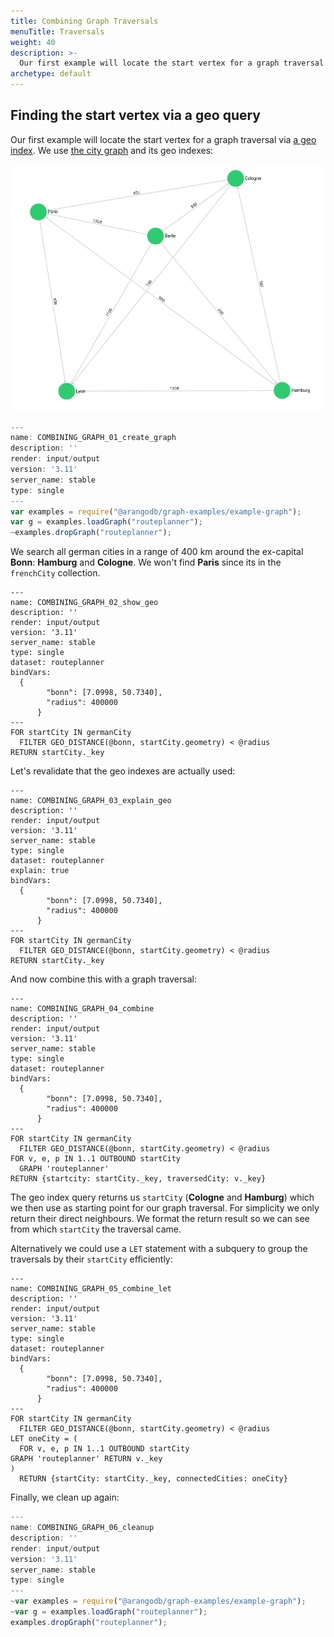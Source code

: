 ```yaml
---
title: Combining Graph Traversals
menuTitle: Traversals
weight: 40
description: >-
  Our first example will locate the start vertex for a graph traversal via a geo index
archetype: default
---
```

## Finding the start vertex via a geo query

Our first example will locate the start vertex for a graph traversal via [a geo index](../../index-and-search/indexing/working-with-indexes/geo-spatial-indexes.md).
We use [the city graph](../../graphs/first-steps.md#the-city-graph) and its geo indexes:

![Cities Example Graph](../../../images/cities_graph.png)

```js
---
name: COMBINING_GRAPH_01_create_graph
description: ''
render: input/output
version: '3.11'
server_name: stable
type: single
---
var examples = require("@arangodb/graph-examples/example-graph");
var g = examples.loadGraph("routeplanner");
~examples.dropGraph("routeplanner");
```

We search all german cities in a range of 400 km around the ex-capital **Bonn**: **Hamburg** and **Cologne**.
We won't find **Paris** since its in the `frenchCity` collection.

```aql
---
name: COMBINING_GRAPH_02_show_geo
description: ''
render: input/output
version: '3.11'
server_name: stable
type: single
dataset: routeplanner
bindVars: 
  {
        "bonn": [7.0998, 50.7340],
        "radius": 400000
      }
---
FOR startCity IN germanCity
  FILTER GEO_DISTANCE(@bonn, startCity.geometry) < @radius
RETURN startCity._key
```

Let's revalidate that the geo indexes are actually used:

```aql
---
name: COMBINING_GRAPH_03_explain_geo
description: ''
render: input/output
version: '3.11'
server_name: stable
type: single
dataset: routeplanner
explain: true
bindVars: 
  {
        "bonn": [7.0998, 50.7340],
        "radius": 400000
      }
---
FOR startCity IN germanCity
  FILTER GEO_DISTANCE(@bonn, startCity.geometry) < @radius
RETURN startCity._key
```

And now combine this with a graph traversal:

```aql
---
name: COMBINING_GRAPH_04_combine
description: ''
render: input/output
version: '3.11'
server_name: stable
type: single
dataset: routeplanner
bindVars: 
  {
        "bonn": [7.0998, 50.7340],
        "radius": 400000
      }
---
FOR startCity IN germanCity
  FILTER GEO_DISTANCE(@bonn, startCity.geometry) < @radius
FOR v, e, p IN 1..1 OUTBOUND startCity
  GRAPH 'routeplanner'
RETURN {startcity: startCity._key, traversedCity: v._key}
```

The geo index query returns us `startCity` (**Cologne** and **Hamburg**) which we then use as starting point for our graph traversal.
For simplicity we only return their direct neighbours. We format the return result so we can see from which `startCity` the traversal came.

Alternatively we could use a `LET` statement with a subquery to group the traversals by their `startCity` efficiently:

```aql
---
name: COMBINING_GRAPH_05_combine_let
description: ''
render: input/output
version: '3.11'
server_name: stable
type: single
dataset: routeplanner
bindVars: 
  {
        "bonn": [7.0998, 50.7340],
        "radius": 400000
      }
---
FOR startCity IN germanCity
  FILTER GEO_DISTANCE(@bonn, startCity.geometry) < @radius
LET oneCity = (
  FOR v, e, p IN 1..1 OUTBOUND startCity
GRAPH 'routeplanner' RETURN v._key
)
  RETURN {startCity: startCity._key, connectedCities: oneCity}
```

Finally, we clean up again:

```js
---
name: COMBINING_GRAPH_06_cleanup
description: ''
render: input/output
version: '3.11'
server_name: stable
type: single
---
~var examples = require("@arangodb/graph-examples/example-graph");
~var g = examples.loadGraph("routeplanner");
examples.dropGraph("routeplanner");
```
